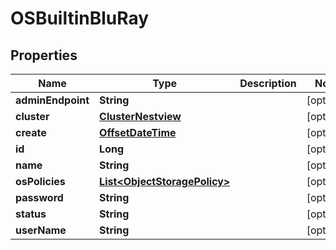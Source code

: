 # OSBuiltinBluRay

## Properties
Name | Type | Description | Notes
------------ | ------------- | ------------- | -------------
**adminEndpoint** | **String** |  |  [optional]
**cluster** | [**ClusterNestview**](ClusterNestview.md) |  |  [optional]
**create** | [**OffsetDateTime**](OffsetDateTime.md) |  |  [optional]
**id** | **Long** |  |  [optional]
**name** | **String** |  |  [optional]
**osPolicies** | [**List&lt;ObjectStoragePolicy&gt;**](ObjectStoragePolicy.md) |  |  [optional]
**password** | **String** |  |  [optional]
**status** | **String** |  |  [optional]
**userName** | **String** |  |  [optional]
